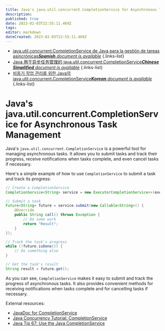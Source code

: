 ```yaml
---
title: Java's java.util.concurrent.CompletionService for Asynchronous Task Management
description: 
published: true
date: 2023-02-03T22:55:11.469Z
tags: 
editor: markdown
dateCreated: 2023-02-03T22:55:11.469Z
---
```


- [java.util.concurrent.CompletionService de Java para la gestión de tareas asincrónicas***Spanish** document is available*](/es/Knowledge-base/Java/java-s-java-util-concurrent-completionservice-for-asynchronous-task-management)
{.links-list}
- [Java 用于异步任务管理的 java.util.concurrent.CompletionService***Chinese Simplified** document is available*](/zh/Knowledge-base/Java/java-s-java-util-concurrent-completionservice-for-asynchronous-task-management)
{.links-list}
- [비동기 작업 관리를 위한 Java의 java.util.concurrent.CompletionService***Korean** document is available*](/ko/Knowledge-base/Java/java-s-java-util-concurrent-completionservice-for-asynchronous-task-management)
{.links-list}


# Java's java.util.concurrent.CompletionService for Asynchronous Task Management

Java's `java.util.concurrent.CompletionService` is a powerful tool for managing asynchronous tasks. It allows you to submit tasks and track their progress, receive notifications when tasks complete, and even cancel tasks if necessary.

Here's a simple example of how to use `CompletionService` to submit a task and track its progress:

```java
// Create a CompletionService
CompletionService<String> service = new ExecutorCompletionService<>(executor);

// Submit a task
Future<String> future = service.submit(new Callable<String>() {
    @Override
    public String call() throws Exception {
        // Do some work
        return "Result";
    }
});

// Track the task's progress
while (!future.isDone()) {
    // Do something else
}

// Get the task's result
String result = future.get();
```

As you can see, `CompletionService` makes it easy to submit and track the progress of asynchronous tasks. It also provides convenient methods for receiving notifications when tasks complete and for cancelling tasks if necessary.

External resources:

- [JavaDoc for CompletionService](https://docs.oracle.com/javase/8/docs/api/java/util/concurrent/CompletionService.html)
- [Java Concurrency Tutorial: CompletionService](https://www.baeldung.com/java-completion-service)
- [Java Tip 67: Use the Java CompletionService](https://www.javaworld.com/article/2077322/java-tip-67--use-the-java-completion-service.html)